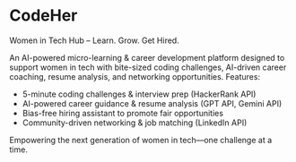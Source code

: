 # CodeHer
Women in Tech Hub – Learn. Grow. Get Hired.

An AI-powered micro-learning &amp; career development platform designed to support women in tech with bite-sized coding challenges, AI-driven career coaching, resume analysis, and networking opportunities.
Features:
- 5-minute coding challenges & interview prep (HackerRank API)
- AI-powered career guidance & resume analysis (GPT API, Gemini API)
- Bias-free hiring assistant to promote fair opportunities
- Community-driven networking & job matching (LinkedIn API)

Empowering the next generation of women in tech—one challenge at a time.

